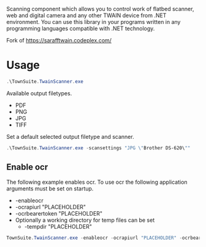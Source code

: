 Scanning component which allows you to control work of flatbed scanner, 
web and digital camera and any other TWAIN device from .NET environment. 
You can use this library in your programs written in any programming languages compatible with .NET technology.


Fork of https://sarafftwain.codeplex.com/

# Usage

```powershell
.\TownSuite.TwainScanner.exe
```

Available output filetypes.

* PDF
* PNG
* JPG
* TIFF

Set a default selected output filetype and scanner.  

```powershell
.\TownSuite.TwainScanner.exe -scansettings "JPG \"Brother DS-620\"" 
```


## Enable ocr
The following example enables ocr.   To use ocr the following application arguments must be set on startup.

* -enableocr 
* -ocrapiurl "PLACEHOLDER" 
* -ocrbearertoken "PLACEHOLDER" 
* Optionally a working directory for temp files can be set
  * -tempdir "PLACEHOLDER"

```powershell
TownSuite.TwainScanner.exe -enableocr -ocrapiurl "PLACEHOLDER" -ocrbearertoken "PLACEHOLDER" -tempdir "PLACEHOLDER"
```

